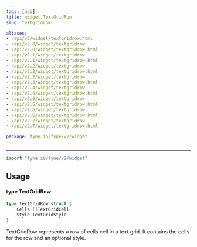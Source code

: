 ```yaml
---
tags: [api]
title: widget.TextGridRow
slug: textgridrow

aliases:
- /api/v2/widget/textgridrow.html
- /api/v2.0/widget/textgridrow
- /api/v2.0/widget/textgridrow.html
- /api/v2.1/widget/textgridrow
- /api/v2.1/widget/textgridrow.html
- /api/v2.2/widget/textgridrow
- /api/v2.2/widget/textgridrow.html
- /api/v2.3/widget/textgridrow
- /api/v2.3/widget/textgridrow.html
- /api/v2.4/widget/textgridrow
- /api/v2.4/widget/textgridrow.html
- /api/v2.5/widget/textgridrow
- /api/v2.5/widget/textgridrow.html
- /api/v2.6/widget/textgridrow
- /api/v2.6/widget/textgridrow.html
- /api/v2.7/widget/textgridrow
- /api/v2.7/widget/textgridrow.html

package: fyne.io/fyne/v2/widget
---
```



---
```go
import "fyne.io/fyne/v2/widget"
```

## Usage

#### type TextGridRow

```go
type TextGridRow struct {
	Cells []TextGridCell
	Style TextGridStyle
}
```

TextGridRow represents a row of cells cell in a text grid. It contains the cells for the row and an optional style.
